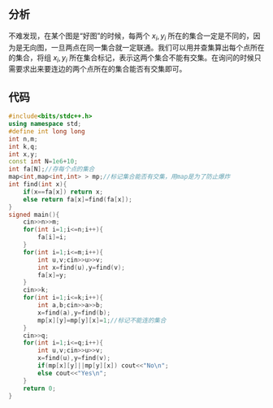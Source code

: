 ## 分析

不难发现，在某个图是“好图”的时候，每两个 $x_i,y_i$ 所在的集合一定是不同的，因为是无向图，一旦两点在同一集合就一定联通。我们可以用并查集算出每个点所在的集合，将组 $x_i,y_i$ 所在集合标记，表示这两个集合不能有交集。在询问的时候只需要求出来要连边的两个点所在的集合能否有交集即可。

## 代码

```cpp
#include<bits/stdc++.h>
using namespace std;
#define int long long
int n,m;
int k,q;
int x,y; 
const int N=1e6+10;
int fa[N];//存每个点的集合 
map<int,map<int,int> > mp;//标记集合能否有交集，用map是为了防止爆炸
int find(int x){
	if(x==fa[x]) return x;
	else return fa[x]=find(fa[x]);
}
signed main(){
	cin>>n>>m;
	for(int i=1;i<=n;i++){
		fa[i]=i;
	}
	for(int i=1;i<=m;i++){
		int u,v;cin>>u>>v;
		int x=find(u),y=find(v);
		fa[x]=y;
	}
	cin>>k;
	for(int i=1;i<=k;i++){
		int a,b;cin>>a>>b;
		x=find(a),y=find(b);
		mp[x][y]=mp[y][x]=1;//标记不能连的集合 
	}
	cin>>q;
	for(int i=1;i<=q;i++){
		int u,v;cin>>u>>v;
		x=find(u),y=find(v);
		if(mp[x][y]||mp[y][x]) cout<<"No\n";
		else cout<<"Yes\n";
	}
	return 0;
}
```
